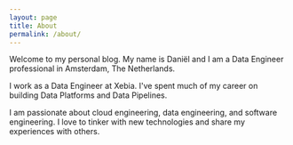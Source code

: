 ```yaml
---
layout: page
title: About
permalink: /about/
---
```


Welcome to my personal blog. My name is Daniël and I am a Data Engineer professional in Amsterdam, The Netherlands.

I work as a Data Engineer at Xebia. I've spent much of my career on building Data Platforms and Data Pipelines.

I am passionate about cloud engineering, data engineering, and software engineering. I love to tinker with new technologies and share my experiences with others.  